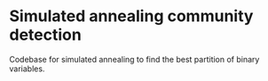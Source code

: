 # Simulated annealing community detection

Codebase for simulated annealing to find the best partition of binary variables.
